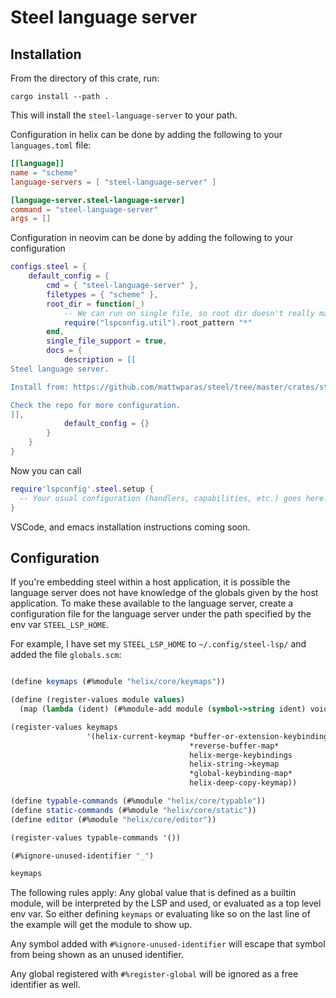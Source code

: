 # Steel language server

## Installation

From the directory of this crate, run:

```
cargo install --path .
```

This will install the `steel-language-server` to your path.

Configuration in helix can be done by adding the following to your `languages.toml` file:

```toml
[[language]]
name = "scheme"
language-servers = [ "steel-language-server" ]

[language-server.steel-language-server]
command = "steel-language-server"
args = []
```

Configuration in neovim can be done by adding the following to your configuration

```lua
configs.steel = {
    default_config = {
        cmd = { "steel-language-server" },
        filetypes = { "scheme" },
        root_dir = function(_)
            -- We can run on single file, so root dir doesn't really matter.
            require("lspconfig.util").root_pattern "*"
        end,
        single_file_support = true,
        docs = {
            description = [[
Steel language server.

Install from: https://github.com/mattwparas/steel/tree/master/crates/steel-language-server

Check the repo for more configuration.
]],
            default_config = {}
        }
    }
}
```

Now you can call

```lua
require'lspconfig'.steel.setup {
  -- Your usual configuration (handlers, capabilities, etc.) goes here.
}
```

VSCode, and emacs installation instructions coming soon.

## Configuration

If you're embedding steel within a host application, it is possible the language server does not have knowledge
of the globals given by the host application. To make these available to the language server, create a configuration file
for the language server under the path specified by the env var `STEEL_LSP_HOME`.

For example, I have set my `STEEL_LSP_HOME` to `~/.config/steel-lsp/` and added the file `globals.scm`:

```scheme

(define keymaps (#%module "helix/core/keymaps"))

(define (register-values module values)
  (map (lambda (ident) (#%module-add module (symbol->string ident) void)) values))

(register-values keymaps
                 '(helix-current-keymap *buffer-or-extension-keybindings*
                                        *reverse-buffer-map*
                                        helix-merge-keybindings
                                        helix-string->keymap
                                        *global-keybinding-map*
                                        helix-deep-copy-keymap))

(define typable-commands (#%module "helix/core/typable"))
(define static-commands (#%module "helix/core/static"))
(define editor (#%module "helix/core/editor"))

(register-values typable-commands '())

(#%ignore-unused-identifier "_")

keymaps

```

The following rules apply: Any global value that is defined as a builtin module, will be interpreted by the LSP and used, or evaluated as a top level env var. So either defining `keymaps` or evaluating like so on the last line of the example will get the module to show up.

Any symbol added with `#%ignore-unused-identifier` will escape that symbol from being shown as an unused identifier.

Any global registered with `#%register-global` will be ignored as a free identifier as well.

